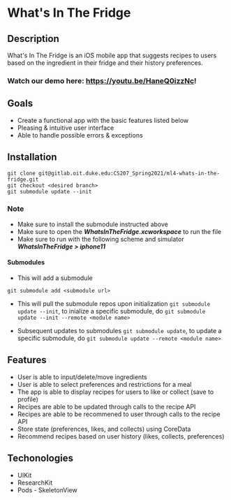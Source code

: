 # What's In The Fridge

## Description
What's In The Fridge is an iOS mobile app that suggests recipes to users based on the ingredient in their fridge and their history preferences.

### Watch our demo here: https://youtu.be/HaneQ0izzNc!

## Goals
* Create a functional app with the basic features listed below
* Pleasing & intuitive user interface
* Able to handle possible errors & exceptions

## Installation
```git
git clone git@gitlab.oit.duke.edu:CS207_Spring2021/ml4-whats-in-the-fridge.git
git checkout <desired branch>
git submodule update --init
```

### Note
* Make sure to install the submodule instructed above
* Make sure to open the ***WhatsInTheFridge.xcworkspace*** to run the file
* Make sure to run with the following scheme and simulator ***WhatsInTheFridge > iphone11***

#### Submodules
* This will add a submodule
```git
git submodule add <submodule url>
```

* This will pull the submodule repos upon initialization `git submodule update --init`, to inialize a specific submodule, do `git submodule update --init --remote <module name>`

* Subsequent updates to submodules `git submodule update`, to update a specific submodule, do `git submodule update --remote <module name>`

## Features
* User is able to input/delete/move ingredients
* User is able to select preferences and restrictions for a meal
* The app is able to display recipes for users to like or collect (save to profile)
* Recipes are able to be updated through calls to the recipe API
* Recipes are able to be recommened to user through calls to the recipe API
* Store state (preferences, likes, and collects) using CoreData
* Recommend recipes based on user history (likes, collects, preferences)

## Techonologies
* UIKit
* ResearchKit
* Pods - SkeletonView
